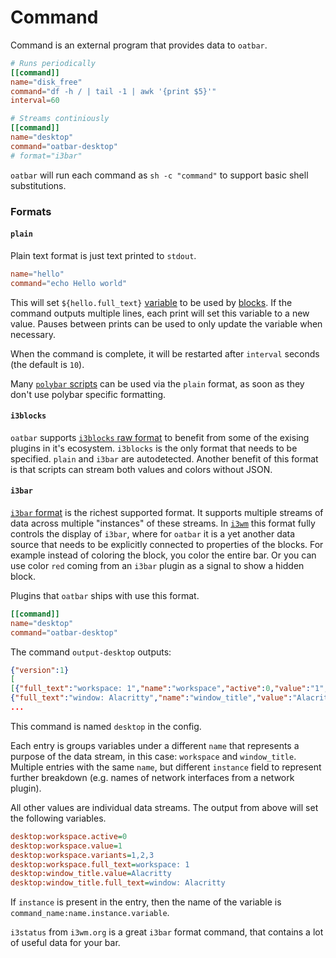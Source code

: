 # Command

Command is an external program that provides data to `oatbar`.

```toml
# Runs periodically
[[command]]
name="disk_free"
command="df -h / | tail -1 | awk '{print $5}'"
interval=60

# Streams continiously
[[command]]
name="desktop"
command="oatbar-desktop"
# format="i3bar"
```

`oatbar` will run each command as `sh -c "command"` to support basic shell
substitutions.

### Formats

#### `plain`

Plain text format is just text printed to `stdout`.

```toml
name="hello"
command="echo Hello world"
```

This will set `${hello.full_text}` [variable](./variable.md) to be used 
by [blocks](./block.md). If the command outputs multiple lines, each print
will set this variable to a new value. Pauses between prints can be used
to only update the variable when necessary.

When the command is complete, it will be restarted after `interval`
seconds (the default is `10`).

Many [`polybar` scripts](https://github.com/polybar/polybar-scripts) can be
used via the `plain` format, as soon as they don't use polybar specific
formatting.

#### `i3blocks`

`oatbar` supports [`i3blocks` raw format](https://vivien.github.io/i3blocks/#_format)
to benefit from some of the exising plugins in it's ecosystem. `i3blocks` is the only
format that needs to be specified. `plain` and `i3bar` are autodetected. Another 
benefit of this format is that scripts can stream both values and colors
without JSON.

#### `i3bar`

[`i3bar` format](https://oatbar.app/index.html) is the richest supported format.
It supports multiple streams of data across multiple "instances" of these streams.
In [`i3wm`](i3wm.org) this format fully controls the display of `i3bar`, where
for `oatbar` it is a yet another data source that needs to be explicitly
connected to properties of the blocks. For example instead of coloring 
the block, you color the entire bar. Or you can use color `red` coming 
from an `i3bar` plugin as a signal to show a hidden block.

Plugins that `oatbar` ships with use this format.

```toml
[[command]]
name="desktop"
command="oatbar-desktop"
```

The command `output-desktop` outputs:

```json
{"version":1}
[
[{"full_text":"workspace: 1","name":"workspace","active":0,"value":"1","variants":"1,2,3"},
{"full_text":"window: Alacritty","name":"window_title","value":"Alacritty"}],
...
```

This command is named `desktop` in the config. 

Each entry is groups variables under a different `name` that
represents a purpose of the data stream, in this case: `workspace` 
and `window_title`. Multiple entries with the same `name`, but different 
`instance` field to represent further breakdown (e.g. names of 
network interfaces from a network plugin).

All other values are individual data streams. The output from above will set
the following variables.

```ini
desktop:workspace.active=0
desktop:workspace.value=1
desktop:workspace.variants=1,2,3
desktop:workspace.full_text=workspace: 1
desktop:window_title.value=Alacritty
desktop:window_title.full_text=window: Alacritty
```

If `instance` is present in the entry, then the name of the variable is 
`command_name:name.instance.variable`.

`i3status` from `i3wm.org` is a great `i3bar` format command, that contains
a lot of useful data for your bar.

